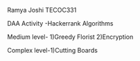  Ramya Joshi
 TECOC331

DAA Activity -Hackerrank Algorithms

Medium level- 1)Greedy Florist
              2)Encryption
              
Complex level-1)Cutting Boards
